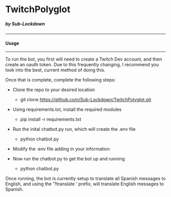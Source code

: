 # TwitchPolyglot
##### by Sub-Lockdown
----------------------

#### Usage
----------------------

To run the bot, you first will need to create a Twitch Dev account, and then create an oauth token. Due to this frequently changing, I recommend you look into the best, current method of doing this.

Once that is complete, complete the following steps:
* Clone the repo to your desired location
    * git clone https://github.com/Sub-Lockdown/TwitchPolyglot.git
* Using requirements.txt, install the required modules
    * pip install -r requirements.txt
* Run the inital chatbot.py run, which will create the .env file
    * python chatbot.py
* Modify the .env file adding in your information

* Now run the chatbot.py to get the bot up and running
	* python chatbot.py

Once running, the bot is currently setup to translate all Spanish messages to English, and using the '?translate ' prefix, will translate English messages to Spanish.